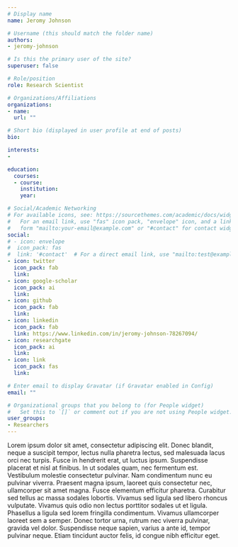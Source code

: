 ```yaml
---
# Display name
name: Jeromy Johnson

# Username (this should match the folder name)
authors:
- jeromy-johnson

# Is this the primary user of the site?
superuser: false

# Role/position
role: Research Scientist

# Organizations/Affiliations
organizations:
- name:
  url: ""

# Short bio (displayed in user profile at end of posts)
bio:

interests:
-

education:
  courses:
  - course:
    institution:
    year:

# Social/Academic Networking
# For available icons, see: https://sourcethemes.com/academic/docs/widgets/#icons
#   For an email link, use "fas" icon pack, "envelope" icon, and a link in the
#   form "mailto:your-email@example.com" or "#contact" for contact widget.
social:
# - icon: envelope
#  icon_pack: fas
#  link: '#contact'  # For a direct email link, use "mailto:test@example.org".
- icon: twitter
  icon_pack: fab
  link:
- icon: google-scholar
  icon_pack: ai
  link:
- icon: github
  icon_pack: fab
  link:
- icon: linkedin
  icon_pack: fab
  link: https://www.linkedin.com/in/jeromy-johnson-78267094/
- icon: researchgate
  icon_pack: ai
  link:
- icon: link
  icon_pack: fas
  link:  

# Enter email to display Gravatar (if Gravatar enabled in Config)
email: ""

# Organizational groups that you belong to (for People widget)
#   Set this to `[]` or comment out if you are not using People widget.  
user_groups:
- Researchers
---
```


Lorem ipsum dolor sit amet, consectetur adipiscing elit. Donec blandit, neque a suscipit tempor, lectus nulla pharetra lectus, sed malesuada lacus orci nec turpis. Fusce in hendrerit erat, ut luctus ipsum. Suspendisse placerat et nisl at finibus. In ut sodales quam, nec fermentum est. Vestibulum molestie consectetur pulvinar. Nam condimentum nunc eu pulvinar viverra. Praesent magna ipsum, laoreet quis consectetur nec, ullamcorper sit amet magna. Fusce elementum efficitur pharetra. Curabitur sed tellus ac massa sodales lobortis. Vivamus sed ligula sed libero rhoncus vulputate. Vivamus quis odio non lectus porttitor sodales ut et ligula. Phasellus a ligula sed lorem fringilla condimentum. Vivamus ullamcorper laoreet sem a semper. Donec tortor urna, rutrum nec viverra pulvinar, gravida vel dolor. Suspendisse neque sapien, varius a ante id, tempor pulvinar neque. Etiam tincidunt auctor felis, id congue nibh efficitur eget.
